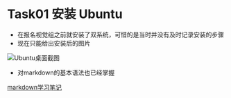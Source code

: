 # Task01 安装 Ubuntu

- 在报名视觉组之前就安装了双系统，可惜的是当时并没有及时记录安装的步骤
- 现在只能给出安装后的图片

![Ubuntu桌面截图](./assets/img/image.png)

- 对markdown的基本语法也已经掌握

[markdown学习笔记](./assets/Markdown/语法.md)
